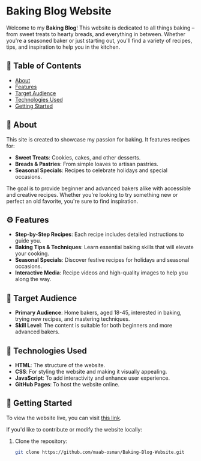 # Baking Blog Website

Welcome to my **Baking Blog**! This website is dedicated to all things baking – from sweet treats to hearty breads, and everything in between. Whether you're a seasoned baker or just starting out, you'll find a variety of recipes, tips, and inspiration to help you in the kitchen.

## 🥖 Table of Contents
- [About](#about)
- [Features](#features)
- [Target Audience](#target-audience)
- [Technologies Used](#technologies-used)
- [Getting Started](#getting-started)

## 📖 About
This site is created to showcase my passion for baking. It features recipes for:
- **Sweet Treats**: Cookies, cakes, and other desserts.
- **Breads & Pastries**: From simple loaves to artisan pastries.
- **Seasonal Specials**: Recipes to celebrate holidays and special occasions.

The goal is to provide beginner and advanced bakers alike with accessible and creative recipes. Whether you're looking to try something new or perfect an old favorite, you're sure to find inspiration.

## ⚙️ Features
- **Step-by-Step Recipes**: Each recipe includes detailed instructions to guide you.
- **Baking Tips & Techniques**: Learn essential baking skills that will elevate your cooking.
- **Seasonal Specials**: Discover festive recipes for holidays and seasonal occasions.
- **Interactive Media**: Recipe videos and high-quality images to help you along the way.

## 🎯 Target Audience
- **Primary Audience**: Home bakers, aged 18-45, interested in baking, trying new recipes, and mastering techniques.
- **Skill Level**: The content is suitable for both beginners and more advanced bakers.

## 🔧 Technologies Used
- **HTML**: The structure of the website.
- **CSS**: For styling the website and making it visually appealing.
- **JavaScript**: To add interactivity and enhance user experience.
- **GitHub Pages**: To host the website online.

## 🚀 Getting Started
To view the website live, you can visit [this link](https://maab-osman.github.io/Baking-Blog-Website/index.html).

If you'd like to contribute or modify the website locally:
1. Clone the repository:  
   ```bash
   git clone https://github.com/maab-osman/Baking-Blog-Website.git
